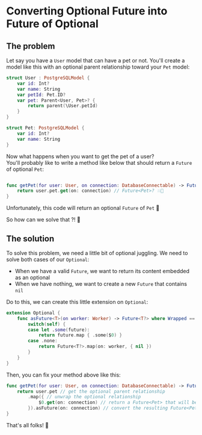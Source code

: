 # Converting Optional Future into Future of Optional

## The problem

Let say you have a `User` model that can have a pet or not.
You'll create a model like this with an optional parent relationship toward your `Pet` model:
```swift
struct User : PostgreSQLModel {
	var id: Int?
	var name: String
	var petId: Pet.ID?
	var pet: Parent<User, Pet>? {
		return parent(\User.petId)
	}
}

struct Pet: PostgreSQLModel {
	var id: Int?
	var name: String
}
```

Now what happens when you want to get the pet of a user?  
You'll probably like to write a method like below that should return a `Future` of optional `Pet`:

```swift

func getPet(for user: User, on connection: DatabaseConnectable) -> Future<Pet?> {
	return user.pet.get(on: connection) // Future<Pet>? 💥🤪
}

```

Unfortunately, this code will return an optional `Future` of `Pet` 🙈

So how can we solve that ?! 🤔

## The solution
To solve this problem, we need a little bit of optional juggling.
We need to solve both cases of our `Optional`:
- When we have a valid `Future`, we want to return its content embedded as an optional
- When we have nothing, we want to create a new `Future` that contains `nil`

Do to this, we can create this little extension on `Optional`:

```swift
extension Optional {
	func asFuture<T>(on worker: Worker) -> Future<T?> where Wrapped == EventLoopFuture<T> {
		switch(self) {
		case let .some(future):
			return future.map { .some($0) }
		case .none:
			return Future<T?>.map(on: worker, { nil })
		}
	}
}
```

Then, you can fix your method above like this:

```swift
func getPet(for user: User, on connection: DatabaseConnectable) -> Future<Pet?> {
	return user.pet // get the optional parent relationship
		.map({ // unwrap the optional relationship
			$0.get(on: connection) // return a Future<Pet> that will be wrapped into a Future<Pet>?
		}).asFuture(on: connection) // convert the resulting Future<Pet>? into Future<Pet?>
}
```

That's all folks! 🎉